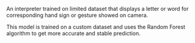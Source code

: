 An interpreter trained on limited dataset that displays a letter or word for corresponding hand sign or gesture showed on camera.

This model is trained on a custom dataset and uses the Random Forest algorithm to get more accurate and stable prediction.
